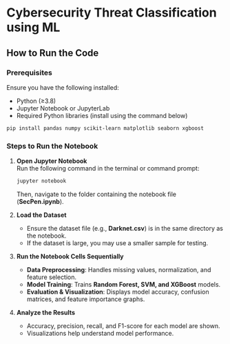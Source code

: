 # Cybersecurity Threat Classification using ML  

## **How to Run the Code**  

### **Prerequisites**  
Ensure you have the following installed:  
- Python (≥3.8)  
- Jupyter Notebook or JupyterLab  
- Required Python libraries (install using the command below)  

```bash
pip install pandas numpy scikit-learn matplotlib seaborn xgboost
```

### **Steps to Run the Notebook**  

1. **Open Jupyter Notebook**  
   Run the following command in the terminal or command prompt:  

   ```bash
   jupyter notebook
   ```  
   Then, navigate to the folder containing the notebook file (**SecPen.ipynb**).  

2. **Load the Dataset**  
   - Ensure the dataset file (e.g., **Darknet.csv**) is in the same directory as the notebook.  
   - If the dataset is large, you may use a smaller sample for testing.  

3. **Run the Notebook Cells Sequentially**  
   - **Data Preprocessing**: Handles missing values, normalization, and feature selection.  
   - **Model Training**: Trains **Random Forest, SVM, and XGBoost** models.  
   - **Evaluation & Visualization**: Displays model accuracy, confusion matrices, and feature importance graphs.  

4. **Analyze the Results**  
   - Accuracy, precision, recall, and F1-score for each model are shown.  
   - Visualizations help understand model performance.  
